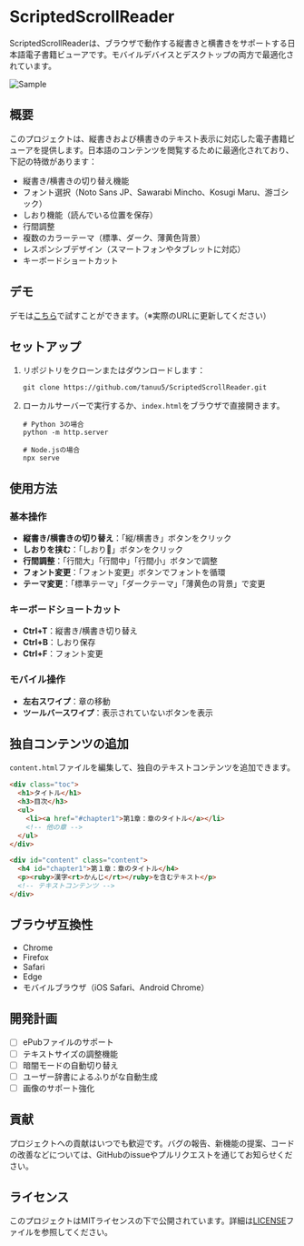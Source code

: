 # ScriptedScrollReader

ScriptedScrollReaderは、ブラウザで動作する縦書きと横書きをサポートする日本語電子書籍ビューアです。モバイルデバイスとデスクトップの両方で最適化されています。

![Sample](https://github.com/tanuu5/NovelReader/assets/134081795/55c1fe98-2a5b-4aaa-8d8e-83cd9c78cefd)

## 概要

このプロジェクトは、縦書きおよび横書きのテキスト表示に対応した電子書籍ビューアを提供します。日本語のコンテンツを閲覧するために最適化されており、下記の特徴があります：

- 縦書き/横書きの切り替え機能
- フォント選択（Noto Sans JP、Sawarabi Mincho、Kosugi Maru、游ゴシック）
- しおり機能（読んでいる位置を保存）
- 行間調整
- 複数のカラーテーマ（標準、ダーク、薄黄色背景）
- レスポンシブデザイン（スマートフォンやタブレットに対応）
- キーボードショートカット

## デモ

デモは[こちら](https://your-demo-url.com)で試すことができます。（※実際のURLに更新してください）

## セットアップ

1. リポジトリをクローンまたはダウンロードします：
   ```
   git clone https://github.com/tanuu5/ScriptedScrollReader.git
   ```

2. ローカルサーバーで実行するか、`index.html`をブラウザで直接開きます。
   
   ```
   # Python 3の場合
   python -m http.server
   
   # Node.jsの場合
   npx serve
   ```

## 使用方法

### 基本操作

- **縦書き/横書きの切り替え**：「縦/横書き」ボタンをクリック
- **しおりを挟む**：「しおり🔖」ボタンをクリック
- **行間調整**：「行間大」「行間中」「行間小」ボタンで調整
- **フォント変更**：「フォント変更」ボタンでフォントを循環
- **テーマ変更**：「標準テーマ」「ダークテーマ」「薄黄色の背景」で変更

### キーボードショートカット

- **Ctrl+T**：縦書き/横書き切り替え
- **Ctrl+B**：しおり保存
- **Ctrl+F**：フォント変更

### モバイル操作

- **左右スワイプ**：章の移動
- **ツールバースワイプ**：表示されていないボタンを表示

## 独自コンテンツの追加

`content.html`ファイルを編集して、独自のテキストコンテンツを追加できます。

```html
<div class="toc">
  <h1>タイトル</h1>
  <h3>目次</h3>
  <ul>
    <li><a href="#chapter1">第1章：章のタイトル</a></li>
    <!-- 他の章 -->
  </ul>
</div>

<div id="content" class="content">
  <h4 id="chapter1">第１章：章のタイトル</h4>
  <p><ruby>漢字<rt>かんじ</rt></ruby>を含むテキスト</p>
  <!-- テキストコンテンツ -->
</div>
```

## ブラウザ互換性

- Chrome
- Firefox
- Safari
- Edge
- モバイルブラウザ（iOS Safari、Android Chrome）

## 開発計画

- [ ] ePubファイルのサポート
- [ ] テキストサイズの調整機能
- [ ] 暗闇モードの自動切り替え
- [ ] ユーザー辞書によるふりがな自動生成
- [ ] 画像のサポート強化

## 貢献

プロジェクトへの貢献はいつでも歓迎です。バグの報告、新機能の提案、コードの改善などについては、GitHubのissueやプルリクエストを通じてお知らせください。

## ライセンス

このプロジェクトはMITライセンスの下で公開されています。詳細は[LICENSE](LICENSE.md)ファイルを参照してください。
